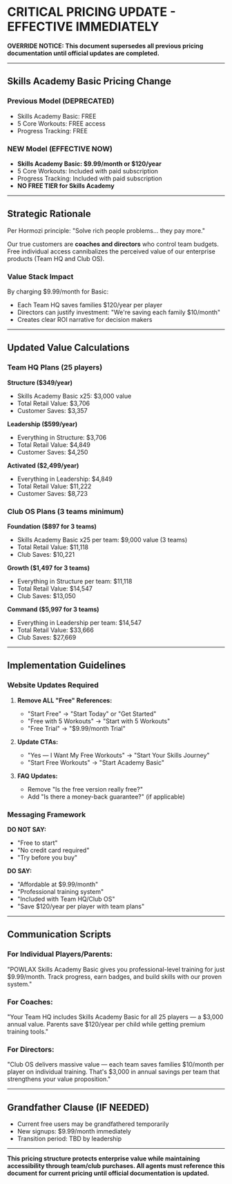 # CRITICAL PRICING UPDATE - EFFECTIVE IMMEDIATELY

**OVERRIDE NOTICE: This document supersedes all previous pricing documentation until official updates are completed.**

---

## Skills Academy Basic Pricing Change

### Previous Model (DEPRECATED)
- Skills Academy Basic: FREE
- 5 Core Workouts: FREE access
- Progress Tracking: FREE

### NEW Model (EFFECTIVE NOW)
- **Skills Academy Basic: $9.99/month or $120/year**
- 5 Core Workouts: Included with paid subscription
- Progress Tracking: Included with paid subscription
- **NO FREE TIER for Skills Academy**

---

## Strategic Rationale

Per Hormozi principle: "Solve rich people problems... they pay more."

Our true customers are **coaches and directors** who control team budgets. Free individual access cannibalizes the perceived value of our enterprise products (Team HQ and Club OS).

### Value Stack Impact

By charging $9.99/month for Basic:
- Each Team HQ saves families $120/year per player
- Directors can justify investment: "We're saving each family $10/month"
- Creates clear ROI narrative for decision makers

---

## Updated Value Calculations

### Team HQ Plans (25 players)

**Structure ($349/year)**
- Skills Academy Basic x25: $3,000 value
- Total Retail Value: $3,706
- Customer Saves: $3,357

**Leadership ($599/year)**
- Everything in Structure: $3,706
- Total Retail Value: $4,849
- Customer Saves: $4,250

**Activated ($2,499/year)**
- Everything in Leadership: $4,849
- Total Retail Value: $11,222
- Customer Saves: $8,723

### Club OS Plans (3 teams minimum)

**Foundation ($897 for 3 teams)**
- Skills Academy Basic x25 per team: $9,000 value (3 teams)
- Total Retail Value: $11,118
- Club Saves: $10,221

**Growth ($1,497 for 3 teams)**
- Everything in Structure per team: $11,118
- Total Retail Value: $14,547
- Club Saves: $13,050

**Command ($5,997 for 3 teams)**
- Everything in Leadership per team: $14,547
- Total Retail Value: $33,666
- Club Saves: $27,669

---

## Implementation Guidelines

### Website Updates Required

1. **Remove ALL "Free" References:**
   - "Start Free" → "Start Today" or "Get Started"
   - "Free with 5 Workouts" → "Start with 5 Workouts"
   - "Free Trial" → "$9.99/month Trial"

2. **Update CTAs:**
   - "Yes — I Want My Free Workouts" → "Start Your Skills Journey"
   - "Start Free Workouts" → "Start Academy Basic"

3. **FAQ Updates:**
   - Remove "Is the free version really free?"
   - Add "Is there a money-back guarantee?" (if applicable)

### Messaging Framework

**DO NOT SAY:**
- "Free to start"
- "No credit card required"
- "Try before you buy"

**DO SAY:**
- "Affordable at $9.99/month"
- "Professional training system"
- "Included with Team HQ/Club OS"
- "Save $120/year per player with team plans"

---

## Communication Scripts

### For Individual Players/Parents:
"POWLAX Skills Academy Basic gives you professional-level training for just $9.99/month. Track progress, earn badges, and build skills with our proven system."

### For Coaches:
"Your Team HQ includes Skills Academy Basic for all 25 players — a $3,000 annual value. Parents save $120/year per child while getting premium training tools."

### For Directors:
"Club OS delivers massive value — each team saves families $10/month per player on individual training. That's $3,000 in annual savings per team that strengthens your value proposition."

---

## Grandfather Clause (IF NEEDED)
- Current free users may be grandfathered temporarily
- New signups: $9.99/month immediately
- Transition period: TBD by leadership

---

**This pricing structure protects enterprise value while maintaining accessibility through team/club purchases. All agents must reference this document for current pricing until official documentation is updated.**